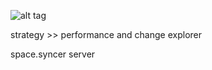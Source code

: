 ![alt tag](https://raw.github.com/gkathan/space/master/public/images/space_big_bpty.bwin.png)

strategy >> performance and change explorer

space.syncer server
